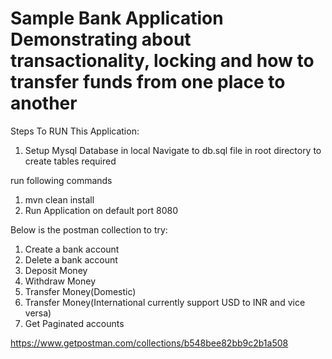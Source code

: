 # Sample Bank Application Demonstrating about transactionality, locking and how to transfer funds from one place to another

Steps To RUN This Application:
1. Setup Mysql Database in local 
Navigate to db.sql file in root directory to create tables required

run following commands
1. mvn clean install
2. Run Application on default port 8080

Below is the postman collection to try:
1. Create a bank account
2. Delete a bank account
3. Deposit Money
4. Withdraw Money
5. Transfer Money(Domestic)
6. Transfer Money(International currently support USD to INR and vice versa)
7. Get Paginated accounts


https://www.getpostman.com/collections/b548bee82bb9c2b1a508
